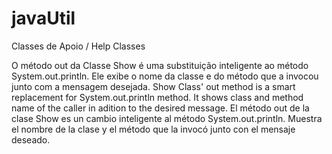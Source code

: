 # javaUtil
Classes de Apoio / Help Classes

O método out da Classe Show é uma substituição inteligente ao método System.out.println. Ele exibe o nome da classe e do método que a invocou junto com a mensagem desejada.
Show Class' out method is a smart replacement for System.out.println method. It shows class and method name of the caller in adition to the desired message.
El método out de la clase Show es un cambio inteligente al método System.out.println. Muestra el nombre de la clase y el método que la invocó junto con el mensaje deseado.
